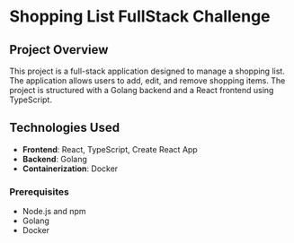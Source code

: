 # Shopping List FullStack Challenge

## Project Overview
This project is a full-stack application designed to manage a shopping list. The application allows users to add, edit, and remove shopping items. The project is structured with a Golang backend and a React frontend using TypeScript.

## Technologies Used
- **Frontend**: React, TypeScript, Create React App
- **Backend**: Golang
- **Containerization**: Docker

### Prerequisites
- Node.js and npm
- Golang
- Docker 